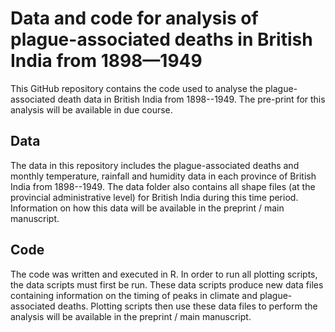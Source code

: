 # Data and code for analysis of plague-associated deaths in British India from 1898—1949

This GitHub repository contains the code used to analyse the plague-associated death data in British India from 1898--1949. The pre-print for this analysis will be available in due course.

## Data

The data in this repository includes the plague-associated deaths and monthly temperature, rainfall and humidity data in each province of British India from 1898--1949. The data folder also contains all shape files (at the provincial administrative level) for British India during this time period. Information on how this data will be available in the preprint / main manuscript.

## Code

The code was written and executed in R. In order to run all plotting scripts, the data scripts must first be run. These data scripts produce new data files containing information on the timing of peaks in climate and plague-associated deaths. Plotting scripts then use these data files to perform the analysis will be available in the preprint / main manuscript.
